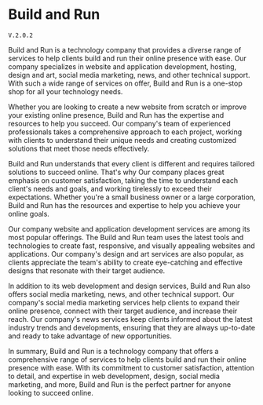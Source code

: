 # Build and Run

    V.2.0.2

Build and Run is a technology company that provides a diverse range of services to help clients build and run their online presence with ease. Our company specializes in website and application development, hosting, design and art, social media marketing, news, and other technical support. With such a wide range of services on offer, Build and Run is a one-stop shop for all your technology needs.

Whether you are looking to create a new website from scratch or improve your existing online presence, Build and Run has the expertise and resources to help you succeed. Our company's team of experienced professionals takes a comprehensive approach to each project, working with clients to understand their unique needs and creating customized solutions that meet those needs effectively.

Build and Run understands that every client is different and requires tailored solutions to succeed online. That's why Our company places great emphasis on customer satisfaction, taking the time to understand each client's needs and goals, and working tirelessly to exceed their expectations. Whether you're a small business owner or a large corporation, Build and Run has the resources and expertise to help you achieve your online goals.

Our company website and application development services are among its most popular offerings. The Build and Run team uses the latest tools and technologies to create fast, responsive, and visually appealing websites and applications. Our company's design and art services are also popular, as clients appreciate the team's ability to create eye-catching and effective designs that resonate with their target audience.

In addition to its web development and design services, Build and Run also offers social media marketing, news, and other technical support. Our company's social media marketing services help clients to expand their online presence, connect with their target audience, and increase their reach. Our company's news services keep clients informed about the latest industry trends and developments, ensuring that they are always up-to-date and ready to take advantage of new opportunities.

In summary, Build and Run is a technology company that offers a comprehensive range of services to help clients build and run their online presence with ease. With its commitment to customer satisfaction, attention to detail, and expertise in web development, design, social media marketing, and more, Build and Run is the perfect partner for anyone looking to succeed online.
